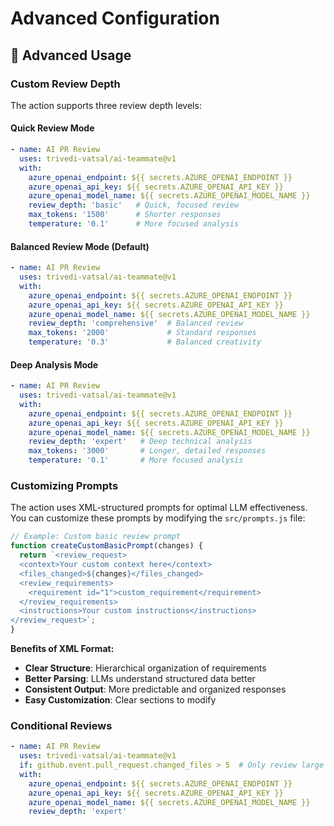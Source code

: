 # Advanced Configuration

## 🔧 Advanced Usage

### Custom Review Depth

The action supports three review depth levels:

#### Quick Review Mode

```yaml
- name: AI PR Review
  uses: trivedi-vatsal/ai-teammate@v1
  with:
    azure_openai_endpoint: ${{ secrets.AZURE_OPENAI_ENDPOINT }}
    azure_openai_api_key: ${{ secrets.AZURE_OPENAI_API_KEY }}
    azure_openai_model_name: ${{ secrets.AZURE_OPENAI_MODEL_NAME }}
    review_depth: 'basic'   # Quick, focused review
    max_tokens: '1500'      # Shorter responses
    temperature: '0.1'      # More focused analysis
```

#### Balanced Review Mode (Default)

```yaml
- name: AI PR Review
  uses: trivedi-vatsal/ai-teammate@v1
  with:
    azure_openai_endpoint: ${{ secrets.AZURE_OPENAI_ENDPOINT }}
    azure_openai_api_key: ${{ secrets.AZURE_OPENAI_API_KEY }}
    azure_openai_model_name: ${{ secrets.AZURE_OPENAI_MODEL_NAME }}
    review_depth: 'comprehensive'  # Balanced review
    max_tokens: '2000'             # Standard responses
    temperature: '0.3'             # Balanced creativity
```

#### Deep Analysis Mode

```yaml
- name: AI PR Review
  uses: trivedi-vatsal/ai-teammate@v1
  with:
    azure_openai_endpoint: ${{ secrets.AZURE_OPENAI_ENDPOINT }}
    azure_openai_api_key: ${{ secrets.AZURE_OPENAI_API_KEY }}
    azure_openai_model_name: ${{ secrets.AZURE_OPENAI_MODEL_NAME }}
    review_depth: 'expert'   # Deep technical analysis
    max_tokens: '3000'       # Longer, detailed responses
    temperature: '0.1'       # More focused analysis
```

### Customizing Prompts

The action uses XML-structured prompts for optimal LLM effectiveness. You can customize these prompts by modifying the `src/prompts.js` file:

```javascript
// Example: Custom basic review prompt
function createCustomBasicPrompt(changes) {
  return `<review_request>
  <context>Your custom context here</context>
  <files_changed>${changes}</files_changed>
  <review_requirements>
    <requirement id="1">custom_requirement</requirement>
  </review_requirements>
  <instructions>Your custom instructions</instructions>
</review_request>`;
}
```

**Benefits of XML Format:**

- **Clear Structure**: Hierarchical organization of requirements
- **Better Parsing**: LLMs understand structured data better
- **Consistent Output**: More predictable and organized responses
- **Easy Customization**: Clear sections to modify

### Conditional Reviews

```yaml
- name: AI PR Review
  uses: trivedi-vatsal/ai-teammate@v1
  if: github.event.pull_request.changed_files > 5  # Only review large PRs
  with:
    azure_openai_endpoint: ${{ secrets.AZURE_OPENAI_ENDPOINT }}
    azure_openai_api_key: ${{ secrets.AZURE_OPENAI_API_KEY }}
    azure_openai_model_name: ${{ secrets.AZURE_OPENAI_MODEL_NAME }}
    review_depth: 'expert'
```
